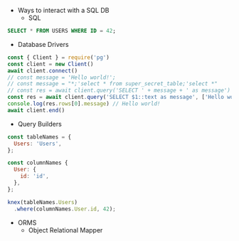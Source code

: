 * Ways to interact with a SQL DB
  * SQL
    
```SQL
SELECT * FROM USERS WHERE ID = 42;
```

  * Database Drivers

```js
const { Client } = require('pg')
const client = new Client()
await client.connect()
// const message = 'Hello world!';
// const message = "*;'select * from super_secret_table;'select *"
// const res = await client.query('SELECT ' + message + ' as message')
const res = await client.query('SELECT $1::text as message', ['Hello world!'])
console.log(res.rows[0].message) // Hello world!
await client.end()
```

  * Query Builders

```js
const tableNames = {
  Users: 'Users',
};

const columnNames {
  User: {
    id: 'id',
  },
};

knex(tableNames.Users)
  .where(columnNames.User.id, 42); 
```

* ORMS
  * Object Relational Mapper